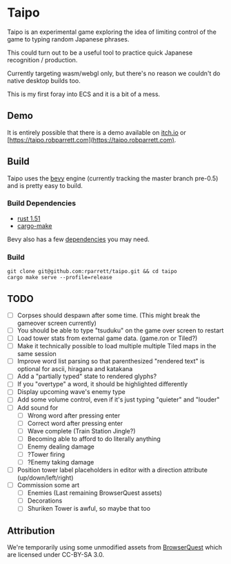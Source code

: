 # Taipo

Taipo is an experimental game exploring the idea of limiting control of the game to typing random Japanese phrases.

This could turn out to be a useful tool to practice quick Japanese recognition / production.

Currently targeting wasm/webgl only, but there's no reason we couldn't do native desktop builds too.

This is my first foray into ECS and it is a bit of a mess.

## Demo

It is entirely possible that there is a demo available on [itch.io](https://euclidean-whale.itch.io/taipo) or [https://taipo.robparrett.com](https://taipo.robparrett.com).

## Build

Taipo uses the [bevy](https://bevyengine.org/) engine (currently tracking the master branch pre-0.5) and is pretty easy to build.

### Build Dependencies

- [rust 1.51](https://www.rust-lang.org/tools/install)
- [cargo-make](https://github.com/sagiegurari/cargo-make#installation)

Bevy also has a few [dependencies](https://bevyengine.org/learn/book/getting-started/setup/) you may need.

### Build

```
git clone git@github.com:rparrett/taipo.git && cd taipo
cargo make serve --profile=release
```

## TODO

- [ ] Corpses should despawn after some time. (This might break the gameover screen currently)
- [ ] You should be able to type "tsuduku" on the game over screen to restart
- [ ] Load tower stats from external game data. (game.ron or Tiled?)
- [ ] Make it technically possible to load multiple multiple Tiled maps in the same session
- [ ] Improve word list parsing so that parenthesized "rendered text" is optional for ascii, hiragana and katakana
- [ ] Add a "partially typed" state to rendered glyphs?
- [ ] If you "overtype" a word, it should be highlighted differently
- [ ] Display upcoming wave's enemy type
- [ ] Add some volume control, even if it's just typing "quieter" and "louder"
- [ ] Add sound for
  - [ ] Wrong word after pressing enter
  - [ ] Correct word after pressing enter
  - [ ] Wave complete (Train Station Jingle?)
  - [ ] Becoming able to afford to do literally anything
  - [ ] Enemy dealing damage
  - [ ] ?Tower firing
  - [ ] ?Enemy taking damage
- [ ] Position tower label placeholders in editor with a direction attribute (up/down/left/right)
- [ ] Commission some art
  - [ ] Enemies (Last remaining BrowserQuest assets)
  - [ ] Decorations
  - [ ] Shuriken Tower is awful, so maybe that too

## Attribution

We're temporarily using some unmodified assets from [BrowserQuest](https://github.com/mozilla/BrowserQuest) which are licensed under CC-BY-SA 3.0.

